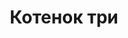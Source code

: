 ---
weight: 4
images:
- https://ie.wampi.ru/2023/05/03/8HOEcMG7IqY.jpg
title: Котенок три
tags:
- kittens
- archive
---